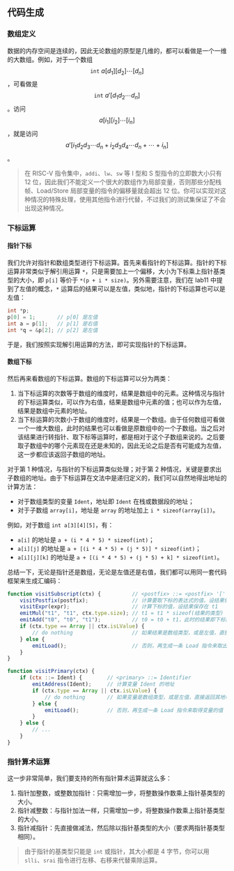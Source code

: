 ## 代码生成

### 数组定义

数据的内存空间是连续的，因此无论数组的原型是几维的，都可以看做是一个一维的大数组。例如，对于一个数组 $$\mathtt{int}~a[d_1][d_2]\cdots[d_n]$$，可看做是 $$\mathtt{int}~a'[d_1d_2\cdots d_n]$$。访问 $$a[i_1][i_2]\cdots[i_n]$$，就是访问 $$a'[i_1d_2d_3\cdots d_n + i_2d_3d_4\cdots d_n + \cdots + i_n]$$。


> 在 RISC-V 指令集中，`addi`、`lw`、`sw` 等 I 型和 S 型指令的立即数大小只有 12 位，因此我们不能定义一个很大的数组作为局部变量，否则那些分配栈帧、Load/Store 局部变量的指令的偏移量就会超出 12 位。你可以实现对这种情况的特殊处理，使用其他指令进行代替，不过我们的测试集保证了不会出现这种情况。

### 下标运算

#### 指针下标

我们允许对指针和数组类型进行下标运算。首先来看指针的下标运算。指针的下标运算非常类似于解引用运算 `*`，只是需要加上一个偏移，大小为下标乘上指针基类型的大小，即 `p[i]` 等价于 `*(p + i * size)`。另外需要注意，我们在 lab11 中提到了左值的概念，`*` 运算后的结果可以是左值，类似地，指针的下标运算也可以是左值：

```c
int *p;
p[0] = 1;       // p[0] 是左值
int a = p[1];   // p[1] 是右值
int *q = &p[2]; // p[2] 是左值
```

于是，我们按照实现解引用运算的方法，即可实现指针的下标运算。

#### 数组下标

然后再来看数组的下标运算。数组的下标运算可以分为两类：

1. 当下标运算的次数等于数组的维度时，结果是数组中的元素。这种情况与指针的下标运算类似，可以作为右值，结果是数组中元素的值；也可以作为左值，结果是数组中元素的地址。
2. 当下标运算的次数小于数组的维度时，结果是一个数组。由于任何数组可看做一个一维大数组，此时的结果也可以看做是原数组中的一个子数组。当之后对该结果进行转指针、取下标等运算时，都是相对于这个子数组来说的。之后要取子数组中的哪个元素现在还是未知的，因此无论之后是否有可能成为左值，这一步都应该返回子数组的地址。

对于第 1 种情况，与指针的下标运算类似处理；对于第 2 种情况，关键是要求出子数组的地址。由于下标运算在文法中是递归定义的，我们可以自然地得出地址的计算方法：

* 对于数组类型的变量 `Ident`，地址即 `Ident` 在栈或数据段的地址；
* 对于子数组 `array[i]`，地址是 `array` 的地址加上 `i * sizeof(array[i])`。

例如，对于数组 `int a[3][4][5]`，有：

* `a[i]` 的地址是 `a + (i * 4 * 5) * sizeof(int)`；
* `a[i][j]` 的地址是 `a + [(i * 4 * 5) + (j * 5)] * sizeof(int)`；
* `a[i][j][k]` 的地址是 `a + [(i * 4 * 5) + (j * 5) + k] * sizeof(int)`。

总结一下，无论是指针还是数组，无论是左值还是右值，我们都可以用同一套代码框架来生成汇编码：

```js
function visitSubscript(ctx) {          // <postfix> ::= <postfix> '[' expr ']'
    visitPostfix(postfix);              // 计算要取下标的表达式的值，设结果保存在 t0
    visitExpr(expr);                    // 计算下标的值，设结果保存在 t1
    emitMul("t1", "t1", ctx.type.size); // t1 = t1 * sizeof(结果的类型)
    emitAdd("t0", "t0", "t1");          // t0 = t0 + t1，此时的结果即下标运算后子数组或元素的地址
    if (ctx.type == Array || ctx.isLValue) {
        // do nothing                   // 如果结果是数组类型，或是左值，直接返回其地址
    } else {
        emitLoad();                     // 否则，再生成一条 Load 指令来取出该地址中保存的值
    }
}

function visitPrimary(ctx) {
    if (ctx ::= Ident) {        // <primary> ::= Identifier
        emitAddress(Ident);     // 计算变量 Ident 的地址
        if (ctx.type == Array || ctx.isLValue) {
            // do nothing       // 如果变量是数组类型，或是左值，直接返回其地址
        } else {
            emitLoad();         // 否则，再生成一条 Load 指令来取得变量的值
        }
    } else {
        // ...
    }
}
```

### 指针算术运算

这一步非常简单，我们要支持的所有指针算术运算就这么多：

1. 指针加整数，或整数加指针：只需增加一步，将整数操作数乘上指针基类型的大小。
2. 指针减整数：与指针加法一样，只需增加一步，将整数操作数乘上指针基类型的大小。
3. 指针减指针：先直接做减法，然后除以指针基类型的大小（要求两指针基类型相同）。

> 由于指针的基类型只能是 `int` 或指针，其大小都是 4 字节，你可以用 `slli`、`srai` 指令进行左移、右移来代替乘除运算。
